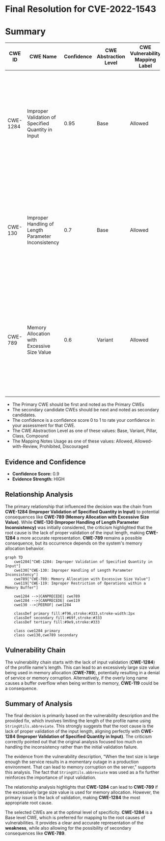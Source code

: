# Final Resolution for CVE-2022-1543

# Summary
| CWE ID | CWE Name | Confidence | CWE Abstraction Level | CWE Vulnerability Mapping Label | CWE-Vulnerability Mapping Notes |
|---|---|---|---|---|---|
| CWE-1284 | Improper Validation of Specified Quantity in Input | 0.95 | Base | Allowed | The product receives input that is expected to specify a quantity (such as size or length), but it does not validate or incorrectly validates that the quantity has the required properties. |
| CWE-130 | Improper Handling of Length Parameter Inconsistency | 0.7 | Base | Allowed | The product parses a formatted message or structure, but it does not handle or incorrectly handles a length field that is inconsistent with the actual length of the associated data. |
| CWE-789 | Memory Allocation with Excessive Size Value | 0.6 | Variant | Allowed | The product allocates memory based on an untrusted, large size value, but it does not ensure that the size is within expected limits, allowing arbitrary amounts of memory to be allocated. |

  - The Primary CWE should be first and noted as the Primary CWEs
  - The secondary candidate CWEs should be next and noted as secondary candidates.
  - The confidence is a confidence score 0 to 1 to rate your confidence in your assessment for that CWE.
  - The CWE Abstraction Level as one of these values: Base, Variant, Pillar, Class, Compound
  - The Mapping Notes Usage as one of these values: Allowed, Allowed-with-Review, Prohibited, Discouraged

## Evidence and Confidence

*   **Confidence Score:** 0.9
*   **Evidence Strength:** HIGH

## Relationship Analysis
The primary relationship that influenced the decision was the chain from **CWE-1284 (Improper Validation of Specified Quantity in Input)** to potential consequences like **CWE-789 (Memory Allocation with Excessive Size Value)**. While **CWE-130 (Improper Handling of Length Parameter Inconsistency)** was initially considered, the criticism highlighted that the root cause is the lack of proper validation of the input length, making **CWE-1284** a more accurate representation. **CWE-789** remains a possible consequence, but its occurrence depends on the system's memory allocation behavior.

```mermaid
graph TD
    cwe1284["CWE-1284: Improper Validation of Specified Quantity in Input"]
    cwe130["CWE-130: Improper Handling of Length Parameter Inconsistency"]
    cwe789["CWE-789: Memory Allocation with Excessive Size Value"]
    cwe119["CWE-119: Improper Restriction of Operations within a Memory Buffer"]
    
    cwe1284 -->|CANPRECEDE| cwe789
    cwe1284 -->|CANPRECEDE| cwe119
    cwe130 -->|PEEROF| cwe1284

    classDef primary fill:#f96,stroke:#333,stroke-width:2px
    classDef secondary fill:#69f,stroke:#333
    classDef tertiary fill:#9e9,stroke:#333

    class cwe1284 primary
    class cwe130,cwe789 secondary
```

## Vulnerability Chain
The vulnerability chain starts with the lack of input validation (**CWE-1284**) of the profile name's length. This can lead to an excessively large size value being used in memory allocation (**CWE-789**), potentially resulting in a denial of service or memory corruption. Alternatively, if the overly long name causes a buffer overflow when being written to memory, **CWE-119** could be a consequence.

## Summary of Analysis
The final decision is primarily based on the vulnerability description and the provided fix, which involves limiting the length of the profile name using `StringUtils.abbreviate`. This strongly suggests that the root cause is the lack of proper validation of the input length, aligning perfectly with **CWE-1284 (Improper Validation of Specified Quantity in Input)**. The criticism correctly pointed out that the original analysis focused too much on handling the inconsistency rather than the initial validation failure.

The evidence from the vulnerability description, "When the text size is large enough the service results in a momentary outage in a production environment. That can lead to memory corruption on the server," supports this analysis. The fact that `StringUtils.abbreviate` was used as a fix further reinforces the importance of input validation.

The relationship analysis highlights that **CWE-1284** can lead to **CWE-789** if the excessively large size value is used for memory allocation. However, the primary issue is the lack of validation, making **CWE-1284** the most appropriate root cause.

The selected CWEs are at the optimal level of specificity. **CWE-1284** is a Base level CWE, which is preferred for mapping to the root causes of vulnerabilities. It provides a clear and accurate representation of the **weakness**, while also allowing for the possibility of secondary consequences like **CWE-789**.